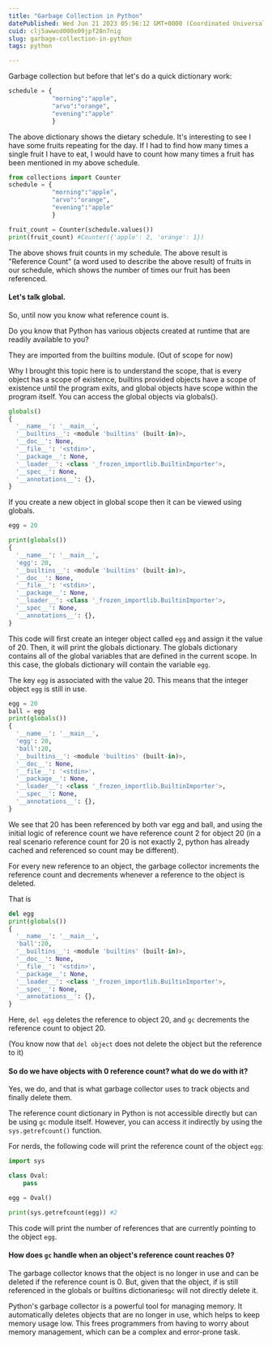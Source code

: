 ```yaml
---
title: "Garbage Collection in Python"
datePublished: Wed Jun 21 2023 05:56:12 GMT+0000 (Coordinated Universal Time)
cuid: clj5awwod000x09jpf28n7nig
slug: garbage-collection-in-python
tags: python

---
```


Garbage collection but before that let's do a quick dictionary work:

```python
schedule = {
            "morning":"apple",
            "arvo":"orange",
            "evening":"apple"
            }
```

The above dictionary shows the dietary schedule. It's interesting to see I have some fruits repeating for the day. If I had to find how many times a single fruit I have to eat, I would have to count how many times a fruit has been mentioned in my above schedule.

```python
from collections import Counter
schedule = {
            "morning":"apple",
            "arvo":"orange",
            "evening":"apple"
            }

fruit_count = Counter(schedule.values())
print(fruit_count) #Counter({'apple': 2, 'orange': 1})
```

The above shows fruit counts in my schedule. The above result is "Reference Count" (a word used to describe the above result) of fruits in our schedule, which shows the number of times our fruit has been referenced.

#### Let's talk global.

So, until now you know what reference count is.

Do you know that Python has various objects created at runtime that are readily available to you?

They are imported from the builtins module. (Out of scope for now)

Why I brought this topic here is to understand the scope, that is every object has a scope of existence, builtins provided objects have a scope of existence until the program exits, and global objects have scope within the program itself. You can access the global objects via globals().

```python
globals()
{
  '__name__': '__main__',
  '__builtins__': <module 'builtins' (built-in)>,
  '__doc__': None,
  '__file__': '<stdin>',
  '__package__': None,
  '__loader__': <class '_frozen_importlib.BuiltinImporter'>,
  '__spec__': None,
  '__annotations__': {},
}
```

If you create a new object in global scope then it can be viewed using globals.

```python
egg = 20

print(globals()) 
{
  '__name__': '__main__',
  'egg': 20,
  '__builtins__': <module 'builtins' (built-in)>,
  '__doc__': None,
  '__file__': '<stdin>',
  '__package__': None,
  '__loader__': <class '_frozen_importlib.BuiltinImporter'>,
  '__spec__': None,
  '__annotations__': {},
}
```

This code will first create an integer object called `egg` and assign it the value of 20. Then, it will print the globals dictionary. The globals dictionary contains all of the global variables that are defined in the current scope. In this case, the globals dictionary will contain the variable `egg`.

The key `egg` is associated with the value 20. This means that the integer object `egg` is still in use.

```python
egg = 20
ball = egg
print(globals()) 
{
  '__name__': '__main__',
  'egg': 20,
  'ball':20,
  '__builtins__': <module 'builtins' (built-in)>,
  '__doc__': None,
  '__file__': '<stdin>',
  '__package__': None,
  '__loader__': <class '_frozen_importlib.BuiltinImporter'>,
  '__spec__': None,
  '__annotations__': {},
}
```

We see that 20 has been referenced by both var egg and ball, and using the initial logic of reference count we have reference count 2 for object 20 (in a real scenario reference count for 20 is not exactly 2, python has already cached and referenced so count may be different).

For every new reference to an object, the garbage collector increments the reference count and decrements whenever a reference to the object is deleted.

That is

```python
del egg
print(globals())
{
  '__name__': '__main__',
  'ball':20,
  '__builtins__': <module 'builtins' (built-in)>,
  '__doc__': None,
  '__file__': '<stdin>',
  '__package__': None,
  '__loader__': <class '_frozen_importlib.BuiltinImporter'>,
  '__spec__': None,
  '__annotations__': {},
}
```

Here, `del egg` deletes the reference to object 20, and `gc` decrements the reference count to object 20.

(You know now that `del object` does not delete the object but the reference to it)

#### So do we have objects with 0 reference count? what do we do with it?

Yes, we do, and that is what garbage collector uses to track objects and finally delete them.

The reference count dictionary in Python is not accessible directly but can be using `gc` module itself. However, you can access it indirectly by using the `sys.getrefcount()` function.

For nerds, the following code will print the reference count of the object `egg`:

```python
import sys

class Oval:
    pass

egg = Oval()

print(sys.getrefcount(egg)) #2
```

This code will print the number of references that are currently pointing to the object `egg`.

#### How does `gc` handle when an object's reference count reaches 0?

The garbage collector knows that the object is no longer in use and can be deleted if the reference count is 0. But, given that the object, if is still referenced in the globals or builtins dictionaries`gc` will not directly delete it.

Python's garbage collector is a powerful tool for managing memory. It automatically deletes objects that are no longer in use, which helps to keep memory usage low. This frees programmers from having to worry about memory management, which can be a complex and error-prone task.